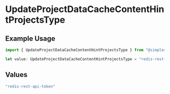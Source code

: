 # UpdateProjectDataCacheContentHintProjectsType

## Example Usage

```typescript
import { UpdateProjectDataCacheContentHintProjectsType } from "@simplesagar/vercel/models/updateprojectdatacacheop.js";

let value: UpdateProjectDataCacheContentHintProjectsType = "redis-rest-api-token";
```

## Values

```typescript
"redis-rest-api-token"
```